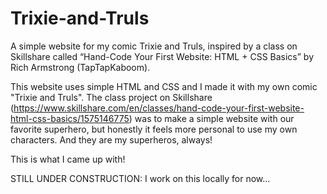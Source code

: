 # Trixie-and-Truls
A simple website for my comic Trixie and Truls, inspired by a class on Skillshare called “Hand-Code Your First Website: HTML + CSS Basics” by Rich Armstrong (TapTapKaboom).

This website uses simple HTML and CSS and I made it with my own comic "Trixie and Truls". The class project on Skillshare (https://www.skillshare.com/en/classes/hand-code-your-first-website-html-css-basics/1575146775) was to make a simple website with our favorite superhero, but honestly it feels more personal to use my own characters. And they are my superheros, always!

This is what I came up with!

STILL UNDER CONSTRUCTION: I work on this locally for now...
